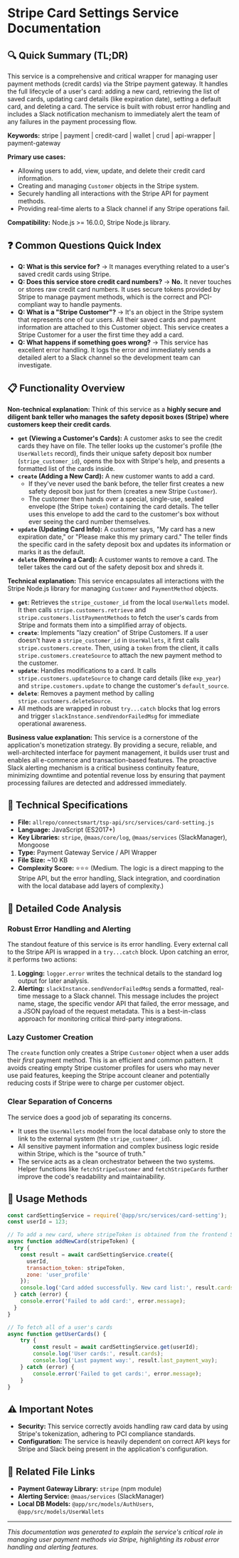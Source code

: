 # Stripe Card Settings Service Documentation

## 🔍 Quick Summary (TL;DR)
This service is a comprehensive and critical wrapper for managing user payment methods (credit cards) via the Stripe payment gateway. It handles the full lifecycle of a user's card: adding a new card, retrieving the list of saved cards, updating card details (like expiration date), setting a default card, and deleting a card. The service is built with robust error handling and includes a Slack notification mechanism to immediately alert the team of any failures in the payment processing flow.

**Keywords:** stripe | payment | credit-card | wallet | crud | api-wrapper | payment-gateway

**Primary use cases:** 
- Allowing users to add, view, update, and delete their credit card information.
- Creating and managing `Customer` objects in the Stripe system.
- Securely handling all interactions with the Stripe API for payment methods.
- Providing real-time alerts to a Slack channel if any Stripe operations fail.

**Compatibility:** Node.js >= 16.0.0, Stripe Node.js library.

## ❓ Common Questions Quick Index
- **Q: What is this service for?** → It manages everything related to a user's saved credit cards using Stripe.
- **Q: Does this service store credit card numbers?** → **No.** It never touches or stores raw credit card numbers. It uses secure tokens provided by Stripe to manage payment methods, which is the correct and PCI-compliant way to handle payments.
- **Q: What is a "Stripe Customer"?** → It's an object in the Stripe system that represents one of our users. All their saved cards and payment information are attached to this Customer object. This service creates a Stripe Customer for a user the first time they add a card.
- **Q: What happens if something goes wrong?** → This service has excellent error handling. It logs the error and immediately sends a detailed alert to a Slack channel so the development team can investigate.

## 📋 Functionality Overview

**Non-technical explanation:** 
Think of this service as a **highly secure and diligent bank teller who manages the safety deposit boxes (Stripe) where customers keep their credit cards**.
- **`get` (Viewing a Customer's Cards):** A customer asks to see the credit cards they have on file. The teller looks up the customer's profile (the `UserWallets` record), finds their unique safety deposit box number (`stripe_customer_id`), opens the box with Stripe's help, and presents a formatted list of the cards inside.
- **`create` (Adding a New Card):** A new customer wants to add a card.
    - If they've never used the bank before, the teller first creates a new safety deposit box just for them (creates a new Stripe `Customer`).
    - The customer then hands over a special, single-use, sealed envelope (the Stripe `token`) containing the card details. The teller uses this envelope to add the card to the customer's box without ever seeing the card number themselves.
- **`update` (Updating Card Info):** A customer says, "My card has a new expiration date," or "Please make this my primary card." The teller finds the specific card in the safety deposit box and updates its information or marks it as the default.
- **`delete` (Removing a Card):** A customer wants to remove a card. The teller takes the card out of the safety deposit box and shreds it.

**Technical explanation:** 
This service encapsulates all interactions with the Stripe Node.js library for managing `Customer` and `PaymentMethod` objects.
- **`get`**: Retrieves the `stripe_customer_id` from the local `UserWallets` model. It then calls `stripe.customers.retrieve` and `stripe.customers.listPaymentMethods` to fetch the user's cards from Stripe and formats them into a simplified array of objects.
- **`create`**: Implements "lazy creation" of Stripe Customers. If a user doesn't have a `stripe_customer_id` in `UserWallets`, it first calls `stripe.customers.create`. Then, using a `token` from the client, it calls `stripe.customers.createSource` to attach the new payment method to the customer.
- **`update`**: Handles modifications to a card. It calls `stripe.customers.updateSource` to change card details (like `exp_year`) and `stripe.customers.update` to change the customer's `default_source`.
- **`delete`**: Removes a payment method by calling `stripe.customers.deleteSource`.
- All methods are wrapped in robust `try...catch` blocks that log errors and trigger `slackInstance.sendVendorFailedMsg` for immediate operational awareness.

**Business value explanation:**
This service is a cornerstone of the application's monetization strategy. By providing a secure, reliable, and well-architected interface for payment management, it builds user trust and enables all e-commerce and transaction-based features. The proactive Slack alerting mechanism is a critical business continuity feature, minimizing downtime and potential revenue loss by ensuring that payment processing failures are detected and addressed immediately.

## 🔧 Technical Specifications

- **File:** `allrepo/connectsmart/tsp-api/src/services/card-setting.js`
- **Language:** JavaScript (ES2017+)
- **Key Libraries:** `stripe`, `@maas/core/log`, `@maas/services` (SlackManager), Mongoose
- **Type:** Payment Gateway Service / API Wrapper
- **File Size:** ~10 KB
- **Complexity Score:** ⭐⭐⭐ (Medium. The logic is a direct mapping to the Stripe API, but the error handling, Slack integration, and coordination with the local database add layers of complexity.)

## 📝 Detailed Code Analysis

### Robust Error Handling and Alerting
The standout feature of this service is its error handling. Every external call to the Stripe API is wrapped in a `try...catch` block. Upon catching an error, it performs two actions:
1.  **Logging:** `logger.error` writes the technical details to the standard log output for later analysis.
2.  **Alerting:** `slackInstance.sendVendorFailedMsg` sends a formatted, real-time message to a Slack channel. This message includes the project name, stage, the specific vendor API that failed, the error message, and a JSON payload of the request metadata. This is a best-in-class approach for monitoring critical third-party integrations.

### Lazy Customer Creation
The `create` function only creates a Stripe `Customer` object when a user adds their *first* payment method. This is an efficient and common pattern. It avoids creating empty Stripe customer profiles for users who may never use paid features, keeping the Stripe account cleaner and potentially reducing costs if Stripe were to charge per customer object.

### Clear Separation of Concerns
The service does a good job of separating its concerns.
- It uses the `UserWallets` model from the local database only to store the link to the external system (the `stripe_customer_id`).
- All sensitive payment information and complex business logic reside within Stripe, which is the "source of truth."
- The service acts as a clean orchestrator between the two systems. Helper functions like `fetchStripeCustomer` and `fetchStripeCards` further improve the code's readability and maintainability.

## 🚀 Usage Methods

```javascript
const cardSettingService = require('@app/src/services/card-setting');
const userId = 123;

// To add a new card, where stripeToken is obtained from the frontend Stripe.js library
async function addNewCard(stripeToken) {
  try {
    const result = await cardSettingService.create({ 
      userId, 
      transaction_token: stripeToken,
      zone: 'user_profile' 
    });
    console.log('Card added successfully. New card list:', result.cards);
  } catch (error) {
    console.error('Failed to add card:', error.message);
  }
}

// To fetch all of a user's cards
async function getUserCards() {
    try {
        const result = await cardSettingService.get(userId);
        console.log('User cards:', result.cards);
        console.log('Last payment way:', result.last_payment_way);
    } catch (error) {
        console.error('Failed to get cards:', error.message);
    }
}
```

## ⚠️ Important Notes
- **Security:** This service correctly avoids handling raw card data by using Stripe's tokenization, adhering to PCI compliance standards.
- **Configuration:** The service is heavily dependent on correct API keys for Stripe and Slack being present in the application's configuration.

## 🔗 Related File Links
- **Payment Gateway Library:** `stripe` (npm module)
- **Alerting Service:** `@maas/services` (SlackManager)
- **Local DB Models:** `@app/src/models/AuthUsers`, `@app/src/models/UserWallets`

---
*This documentation was generated to explain the service's critical role in managing user payment methods via Stripe, highlighting its robust error handling and alerting features.* 